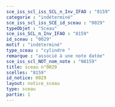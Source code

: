 ```yaml
---
sce_iss_scl_iss_SCL_n_Inv_IFAO : "8159"
categorie : "indéterminé"
sce_iss_scl_iss_SCE_id_sceau : "0029"
typeObjet : "Sceau"
sce_iss_SCL_n_Inv_IFAO : "8159"
id_sceau : "0029"
motif : "indéterminé"
type_sceau : "cylindre "
remarque : "associé à une note datée"
sce_iss_scl_NOT_nom_note : "N8159"
title: sceau n°0029
scelles: "8159"
id_notice: 0029
layout: notice_sceau
type: sceau
partie: 1
---
```

